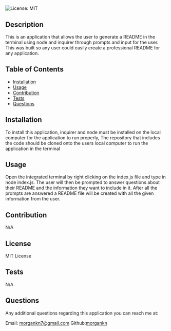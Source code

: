 # <README Generator>
![License: MIT](https://img.shields.io/badge/License-MIT-yellow.svg)
## Description
  This is an application that allows the user to generate a README in the terminal using node and inquirer through prompts and input for the user. This was built so any user could easily create a professional README for any application.

## Table of Contents
- [Installation](#installation)
- [Usage](#usage)
- [Contribution](#contribution)
- [Tests](#tests)
- [Questions](#questions)


## Installation 
To install this application, inquirer and node must be installed on the local computer for the application to run properly, The repository that includes the code should be cloned onto the users local computer to run the application in the terminal

## Usage 
Open the integrated terminal by right clicking on the index.js file and type in node index.js. The user will then be prompted to answer questions about their README and the information they want to include in it. After all the prompts are answered a README file will be created with all the given information from the user.

## Contribution
N/A

## License 
  MIT License

## Tests 
N/A

## Questions
Any additional questions regarding this application you can reach me at:

Email: morgankn7@gmail.com
Github:[morgankn](https://github.com/morgankn)
